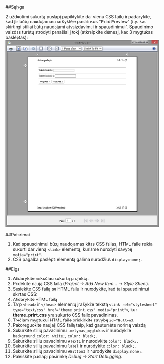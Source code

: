 ﻿##Sąlyga

2 užduotimi sukurtą puslapį papildykite dar vienu CSS failų ir padarykite, kad jis būtų naudojamas naršyklėje pasirinkus "Print Preview" (t.y. kad skirtingi stiliai būtų naudojami atvaizdavimui ir spausdinimui". Spaudinimo vaizdas turėtų atrodyti panašiai į tokį (atkreipkite dėmesį, kad 3 mygtukas paslėptas):
![Example 3](https://raw.githubusercontent.com/niku-live/jpvs2015/master/05%20tema%20-%20Web%20-%20HTML%20ir%20CSS/Mini%20Problems/Vol5Ex3/example3.png)

##Patarimai

1. Kad spausdinimui būtų naudojamas kitas CSS failas, HTML faile reikia sukurti dar vieną `<link>` elementą, kuriame nurodyti savybę `media="print"`.
2. CSS pagalba paslėpti elementą galima nurodžius `display:none;`.

##Eiga

1. Atidarykite anksčiau sukurtą projektą.
2. Pridėkite naują CSS failą (*Project -> Add New Item... -> Style Sheet*).
3. Susiekite CSS failą su HTML failu ir nurodykite, kad tai spausdinimui skirtas CSS:
  1. Atidarykite HTML failą
  2. Tarp `<head>` ir `</head>` elementų įrašykite tekstą `<link rel="stylesheet" type="text/css" href="theme_print.css" media="print">`, kur **theme_print.css** yra sukurto CSS failo pavadinimas.
4. Trečiam mygtukui HTML faile priskirkite savybę `id="Button3`.
5. Pakoreguokite naujajį CSS failą taip, kad gautumėte norimą vaizdą.  
  1. Sukurkite stilių pavadinimu `.melynas_mygtukas` ir nurodykite `background_color: white;`, `color: black;`.
  2. Sukurkite stilių pavadinimu `#Text1` ir nurodykite `color: black;`.  
  3. Sukurkite stilių pavadinimu `label` ir nurodykite `color: black;`.
  4. Sukurkite stilių pavadinimu `#Button3` ir nurodykite `display:none;`.
6. Paleiskite puslapį pasirinkę *Debug -> Start Debugging*.